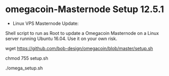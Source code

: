# omegacoin-Masternode Setup 12.5.1

- Linux VPS Masternode Update:

Shell script to run as Root to update a Omegacoin Masternode on a Linux server running Ubuntu 16.04. Use it on your own risk.


wget https://github.com/bob-design/omegacoin/blob/master/setup.sh

chmod 755 setup.sh

./omega_setup.sh

